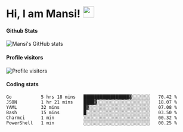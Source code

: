 # Hi, I am Mansi! <img src="https://user-images.githubusercontent.com/1303154/88677602-1635ba80-d120-11ea-84d8-d263ba5fc3c0.gif" width="30px">

#### Github Stats

![Mansi's GitHub stats](https://github-readme-stats.vercel.app/api?username=mansikulkarni96&theme=tokyonight&count_private=true&show_icons=true&hide=contribs)

#### Profile visitors

![Profile visitors](https://visitor-badge.glitch.me/badge?page_id=page.id&left_color=grey&right_color=blue)

#### Coding stats

<!--START_SECTION:waka-->

```text
Go           5 hrs 18 mins   █████████████████▓░░░░░░░   70.42 %
JSON         1 hr 21 mins    ████▓░░░░░░░░░░░░░░░░░░░░   18.07 %
YAML         32 mins         █▓░░░░░░░░░░░░░░░░░░░░░░░   07.08 %
Bash         15 mins         █░░░░░░░░░░░░░░░░░░░░░░░░   03.50 %
Charmci      1 min           ░░░░░░░░░░░░░░░░░░░░░░░░░   00.32 %
PowerShell   1 min           ░░░░░░░░░░░░░░░░░░░░░░░░░   00.25 %
```

<!--END_SECTION:waka-->
